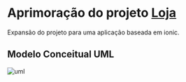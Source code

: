 # Aprimoração do projeto [Loja](https://github.com/leocaliban/projeto-loja)
Expansão do projeto para uma aplicação baseada em ionic.

## Modelo Conceitual UML

![uml](https://user-images.githubusercontent.com/23413093/34471495-6b7416b8-ef32-11e7-9c29-93fb97c4f8b3.png)

